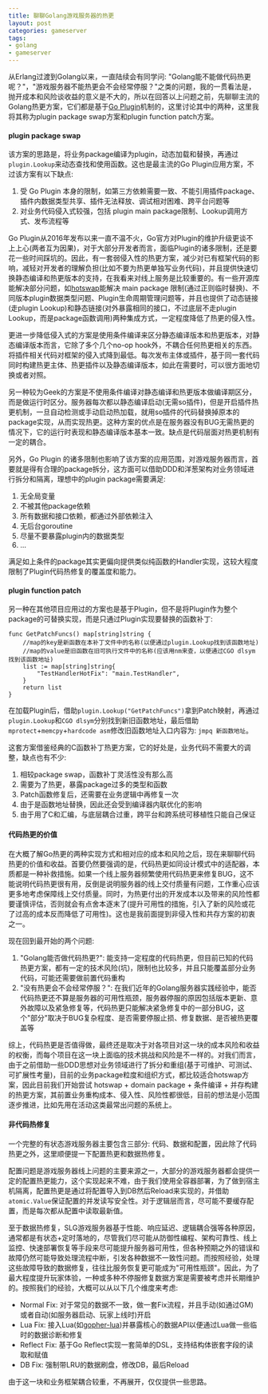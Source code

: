 ```yaml
---
title: 聊聊Golang游戏服务器的热更
layout: post
categories: gameserver
tags:
- golang
- gameserver
---
```


从Erlang过渡到Golang以来，一直陆续会有同学问: "Golang能不能做代码热更呢？"，"游戏服务器不能热更会不会经常停服？"之类的问题，我的一贯看法是，抛开成本和风险谈收益的意义是不大的，所以在回答以上问题之前，先聊聊主流的Golang热更方案，它们都是基于[Go Plugin](https://pkg.go.dev/plugin)机制的，这里讨论其中的两种，这里我将其称为plugin package swap方案和plugin function patch方案。

#### plugin package swap

该方案的思路是，将业务package编译为plugin，动态加载和替换，再通过`plugin.Lookup`来动态查找和使用函数。这也是最主流的Go Plugin应用方案，不过该方案有以下缺点:

1. 受 Go Plugin 本身的限制，如第三方依赖需要一致、不能引用插件package、插件内数据类型共享、插件无法释放、调试相对困难、跨平台问题等
2. 对业务代码侵入式较强，包括 plugin main package限制、Lookup调用方式、发布流程等

Go Plugin从2016年发布以来一直不温不火，Go官方对Plugin的维护升级更谈不上上心(两者互为因果)，对于大部分开发者而言，面临Plugin的诸多限制，还是要花一些时间踩坑的。因此，有一套弱侵入性的热更方案，减少对已有框架代码的影响，减轻对开发者的理解负担(比如不要为热更单独写业务代码)，并且提供快速切换静态编译和热更版本的支持，在我看来对线上服务是比较重要的。有一些开源库能解决部分问题，如[hotswap](https://github.com/edwingeng/hotswap)能解决 main package 限制(通过正则临时替换)、不同版本plugin数据类型问题、Plugin生命周期管理问题等，并且也提供了动态链接(走plugin Lookup)和静态链接(对外暴露相同的接口，不过底层不走plugin Lookup，而是package函数调用)两种集成方式，一定程度降低了热更的侵入性。

<!--more-->

更进一步降低侵入式的方案是使用条件编译来区分静态编译版本和热更版本，对静态编译版本而言，它除了多个几个no-op hook外，不耦合任何热更相关的东西。将插件相关代码对框架的侵入式降到最低。每次发布主体或插件，基于同一套代码同时构建热更主体、热更插件以及静态编译版本，如此在需要时，可以很方面地切换或者对照。

另一种较为Geek的方案是不使用条件编译对静态编译和热更版本做编译期区分，而是做运行时区分。服务器每次都以静态编译启动(无需so插件)，但是开启插件热更机制，一旦自动检测或手动启动热加载，就用so插件的代码替换掉原本的package实现，从而实现热更。这种方案的优点是在服务器没有BUG无需热更的情况下，它的运行时表现和静态编译版本基本一致。缺点是代码层面对热更机制有一定的耦合。

另外，Go Plugin 的诸多限制也影响了该方案的应用范围，对游戏服务器而言，首要就是得有合理的package拆分，这方面可以借助DDD和洋葱架构对业务领域进行拆分和隔离，理想中的plugin package需要满足:

1. 无全局变量
2. 不被其他package依赖
3. 所有数据和接口依赖，都通过外部依赖注入
4. 无后台goroutine
5. 尽量不要暴露plugin内的数据类型
6. ...

满足如上条件的package其实更偏向提供类似纯函数的Handler实现，这较大程度限制了Plugin代码热修复的覆盖度和能力。

#### plugin function patch

另一种在其他项目应用过的方案也是基于Plugin，但不是将Plugin作为整个package的可替换实现，而是只通过Plugin实现要替换的函数补丁:

```
func GetPatchFuncs() map[string]string {
	//map的key是新函数在本补丁文件中的名称(以便通过plugin.Lookup找到该函数地址)
	//map的value是旧函数在旧可执行文件中的名称(应该用nm来查，以便通过CGO dlsym找到该函数地址) 
	list := map[string]string{
		"TestHandlerHotFix": "main.TestHandler",
	}
	return list
}
```

在加载Plugin后，借助`plugin.Lookup("GetPatchFuncs")`拿到Patch映射，再通过`plugin.Lookup`和`CGO dlsym`分别找到新旧函数地址，最后借助`mprotect`+`memcpy`+`hardcode asm`修改旧函数地址入口内容为: `jmpq 新函数地址`。

这套方案借鉴经典的C函数补丁热更方案，它的好处是，业务代码不需要大的调整，缺点也有不少:

1. 相较package swap，函数补丁灵活性没有那么高
2. 需要为了热更，暴露package过多的类型和函数
3. Patch函数修复后，还需要在业务逻辑中再修复一次
4. 由于是函数地址替换，因此还会受到编译器内联优化的影响
5. 由于用了C和汇编，与底层耦合过重，跨平台和跨系统可移植性只能自己保证

#### 代码热更的价值

在大概了解Go热更的两种实现方式和相对应的成本和风险之后，现在来聊聊代码热更的价值和收益。首要仍然要强调的是，代码热更如同设计模式中的适配器，本质都是一种补救措施。如果一个线上服务器频繁使用代码热更来修复BUG，这不能说明代码热更很有用，反倒是说明服务器的线上交付质量有问题，工作重心应该更多地考虑保障线上交付质量。同时，为热更付出的开发成本以及带来的风险性都要谨慎评估，否则就会有点舍本逐末了(提升可用性的措施，引入了新的风险或花了过高的成本反而降低了可用性)。这也是我前面提到非侵入性和共存方案的初衷之一。

现在回到最开始的两个问题:

1. "Golang能否做代码热更?": 能支持一定程度的代码热更，但目前已知的代码热更方案，都有一定的技术风险(坑)，限制也比较多，并且只能覆盖部分业务代码，可能还需要做前置代码重构
2. "没有热更会不会经常停服？": 在我们近年的Golang服务器实践经验中，能否代码热更还不算是服务器的可用性瓶颈，服务器停服的原因包括版本更新、意外故障以及紧急修复等，代码热更只能解决紧急修复中的一部分BUG，这个"部分"取决于BUG复杂程度、是否需要停服止损、修复数据、是否被热更覆盖等

综上，代码热更是否值得做，最终还是取决于对各项目对这一块的成本风险和收益的权衡，而每个项目在这一块上面临的技术挑战和风险是不一样的。对我们而言，由于之前借助一些DDD思想对业务领域进行了拆分和重组(基于可维护、可测试、可扩展性考量)，目前的业务package粒度和组织方式，都比较适合hotswap方案，因此目前我们开始尝试 hotswap + domain package + 条件编译 + 并存构建的热更方案，其前置业务重构成本、侵入性、风险性都很低，目前的想法是小范围逐步推进，比如先用在活动这类最常出问题的系统上。

#### 非代码热修复

一个完整的有状态游戏服务器主要包含三部分: 代码、数据和配置，因此除了代码热更之外，这里顺便提一下配置热更和数据热修复。

配置问题是游戏服务器线上问题的主要来源之一，大部分的游戏服务器都会提供一定的配置热更能力，这个实现起来不难，由于我们使用全容器部署，为了做到宿主机隔离，配置热更是通过将配置导入到DB然后Reload来实现的，并借助`atomic.Value`保证配置的并发读写安全性。对于逻辑层而言，尽可能不要缓存配置，而是每次都从配置中读取最新值。

至于数据热修复，SLG游戏服务器基于性能、响应延迟、逻辑耦合强等各种原因，通常都是有状态+定时落地的，尽管我们尽可能从防御性编程、架构可靠性、线上监控、快速部署恢复等手段来尽可能提升服务器可用性，但各种预期之外的错误和故障仍然可能导致处理流程中断，引发各种数据不一致性问题。而按照经验，处理这些故障导致的数据修复，往往比服务恢复更可能成为"可用性瓶颈"。因此，为了最大程度提升玩家体验，一种或多种不停服修复数据方案是需要被考虑并长期维护的。按照我们的经验，大概可以从以下几个维度来考虑:

- Normal Fix: 对于常见的数据不一致，做一套Fix流程，并且手动(如通过GM)或者自动(如服务器启动、玩家上线时)开启
- Lua Fix: 接入Lua(如[gopher-lua](https://github.com/yuin/gopher-lua))并暴露核心的数据API以便通过Lua做一些临时的数据诊断和修复
- Reflect Fix: 基于Go Reflect实现一套简单的DSL，支持结构体嵌套字段的读取和赋值
- DB Fix: 强制带LRU的数据刷盘，修改DB，最后Reload

由于这一块和业务框架耦合较重，不再展开，仅仅提供一些思路。


